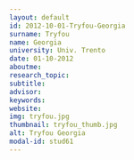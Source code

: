 ```yaml
---
layout: default 
id: 2012-10-01-Tryfou-Georgia
surname: Tryfou
name: Georgia
university: Univ. Trento
date: 01-10-2012
aboutme: 
research_topic: 
subtitle: 
advisor: 
keywords: 
website: 
img: tryfou.jpg
thumbnail: tryfou_thumb.jpg
alt: Tryfou Georgia
modal-id: stud61
---
```

